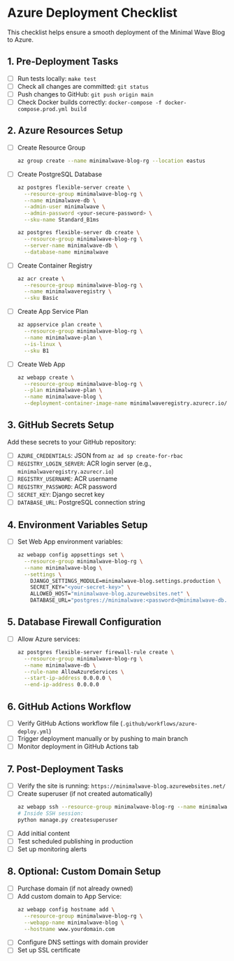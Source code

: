 # Azure Deployment Checklist

This checklist helps ensure a smooth deployment of the Minimal Wave Blog to Azure.

## 1. Pre-Deployment Tasks

- [ ] Run tests locally: `make test`
- [ ] Check all changes are committed: `git status`
- [ ] Push changes to GitHub: `git push origin main`
- [ ] Check Docker builds correctly: `docker-compose -f docker-compose.prod.yml build`

## 2. Azure Resources Setup

- [ ] Create Resource Group
  ```bash
  az group create --name minimalwave-blog-rg --location eastus
  ```

- [ ] Create PostgreSQL Database
  ```bash
  az postgres flexible-server create \
    --resource-group minimalwave-blog-rg \
    --name minimalwave-db \
    --admin-user minimalwave \
    --admin-password <your-secure-password> \
    --sku-name Standard_B1ms
  
  az postgres flexible-server db create \
    --resource-group minimalwave-blog-rg \
    --server-name minimalwave-db \
    --database-name minimalwave
  ```

- [ ] Create Container Registry
  ```bash
  az acr create \
    --resource-group minimalwave-blog-rg \
    --name minimalwaveregistry \
    --sku Basic
  ```

- [ ] Create App Service Plan
  ```bash
  az appservice plan create \
    --resource-group minimalwave-blog-rg \
    --name minimalwave-plan \
    --is-linux \
    --sku B1
  ```

- [ ] Create Web App
  ```bash
  az webapp create \
    --resource-group minimalwave-blog-rg \
    --plan minimalwave-plan \
    --name minimalwave-blog \
    --deployment-container-image-name minimalwaveregistry.azurecr.io/minimalwave-blog:latest
  ```

## 3. GitHub Secrets Setup

Add these secrets to your GitHub repository:

- [ ] `AZURE_CREDENTIALS`: JSON from `az ad sp create-for-rbac`
- [ ] `REGISTRY_LOGIN_SERVER`: ACR login server (e.g., `minimalwaveregistry.azurecr.io`)
- [ ] `REGISTRY_USERNAME`: ACR username
- [ ] `REGISTRY_PASSWORD`: ACR password
- [ ] `SECRET_KEY`: Django secret key
- [ ] `DATABASE_URL`: PostgreSQL connection string

## 4. Environment Variables Setup

- [ ] Set Web App environment variables:
  ```bash
  az webapp config appsettings set \
    --resource-group minimalwave-blog-rg \
    --name minimalwave-blog \
    --settings \
      DJANGO_SETTINGS_MODULE=minimalwave-blog.settings.production \
      SECRET_KEY="<your-secret-key>" \
      ALLOWED_HOST="minimalwave-blog.azurewebsites.net" \
      DATABASE_URL="postgres://minimalwave:<password>@minimalwave-db.postgres.database.azure.com:5432/minimalwave"
  ```

## 5. Database Firewall Configuration

- [ ] Allow Azure services:
  ```bash
  az postgres flexible-server firewall-rule create \
    --resource-group minimalwave-blog-rg \
    --name minimalwave-db \
    --rule-name AllowAzureServices \
    --start-ip-address 0.0.0.0 \
    --end-ip-address 0.0.0.0
  ```

## 6. GitHub Actions Workflow

- [ ] Verify GitHub Actions workflow file (`.github/workflows/azure-deploy.yml`)
- [ ] Trigger deployment manually or by pushing to main branch
- [ ] Monitor deployment in GitHub Actions tab

## 7. Post-Deployment Tasks

- [ ] Verify the site is running: `https://minimalwave-blog.azurewebsites.net/`
- [ ] Create superuser (if not created automatically)
  ```bash
  az webapp ssh --resource-group minimalwave-blog-rg --name minimalwave-blog
  # Inside SSH session:
  python manage.py createsuperuser
  ```
- [ ] Add initial content
- [ ] Test scheduled publishing in production
- [ ] Set up monitoring alerts

## 8. Optional: Custom Domain Setup

- [ ] Purchase domain (if not already owned)
- [ ] Add custom domain to App Service:
  ```bash
  az webapp config hostname add \
    --resource-group minimalwave-blog-rg \
    --webapp-name minimalwave-blog \
    --hostname www.yourdomain.com
  ```
- [ ] Configure DNS settings with domain provider
- [ ] Set up SSL certificate
